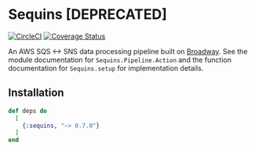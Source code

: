# Sequins [DEPRECATED]

[![CircleCI](https://circleci.com/gh/nulib/sequins.svg?style=svg)](https://circleci.com/gh/nulib/sequins)
[![Coverage Status](https://coveralls.io/repos/github/nulib/sequins/badge.svg?branch=master)](https://coveralls.io/github/nulib/sequins?branch=master)

An AWS SQS <-> SNS data processing pipeline built on [Broadway](https://hexdocs.pm/broadway/). See the
module documentation for `Sequins.Pipeline.Action` and the function documentation for `Sequins.setup`
for implementation details.

## Installation

```elixir
def deps do
  [
    {:sequins, "~> 0.7.0"}
  ]
end
```
